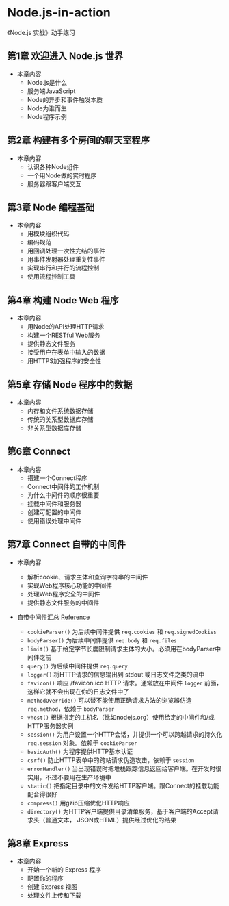 # Node.js-in-action
《Node.js 实战》动手练习

## 第1章 欢迎进入 Node.js 世界

* 本章内容 
  * Node.js是什么 
  * 服务端JavaScript 
  * Node的异步和事件触发本质 
  * Node为谁而生 
  * Node程序示例


## 第2章 构建有多个房间的聊天室程序

* 本章内容 
  * 认识各种Node组件 
  * 一个用Node做的实时程序 
  * 服务器跟客户端交互 
  
  
## 第3章 Node 编程基础

* 本章内容
  * 用模块组织代码
  * 编码规范
  * 用回调处理一次性完结的事件
  * 用事件发射器处理重复性事件
  * 实现串行和并行的流程控制
  * 使用流程控制工具
  
## 第4章 构建 Node Web 程序

* 本章内容
  * 用Node的API处理HTTP请求
  * 构建一个RESTful Web服务
  * 提供静态文件服务
  * 接受用户在表单中输入的数据
  * 用HTTPS加强程序的安全性
  
## 第5章 存储 Node 程序中的数据

* 本章内容
  * 内存和文件系统数据存储
  * 传统的关系型数据库存储
  * 非关系型数据库存储

## 第6章 Connect

* 本章内容
  * 搭建一个Connect程序
  * Connect中间件的工作机制
  * 为什么中间件的顺序很重要
  * 挂载中间件和服务器
  * 创建可配置的中间件
  * 使用错误处理中间件

## 第7章 Connect 自带的中间件

* 本章内容
  * 解析cookie、请求主体和查询字符串的中间件
  * 实现Web程序核心功能的中间件
  * 处理Web程序安全的中间件
  * 提供静态文件服务的中间件

* 自带中间件汇总 [Reference](https://github.com/senchalabs/connect#middleware)
  * `cookieParser()` 为后续中间件提供 `req.cookies` 和 `req.signedCookies`
  * `bodyParser()` 为后续中间件提供 `req.body` 和 `req.files`
  * `limit()` 基于给定字节长度限制请求主体的大小。必须用在bodyParser中间件之前
  * `query()` 为后续中间件提供 `req.query`
  * `logger()` 将HTTP请求的信息输出到 stdout 或日志文件之类的流中
  * `favicon()` 响应 /favicon.ico HTTP 请求。通常放在中间件 `logger` 前面，这样它就不会出现在你的日志文件中了
  * `methodOverride()` 可以替不能使用正确请求方法的浏览器仿造 `req.method`，依赖于 `bodyParser`
  * `vhost()` 根据指定的主机名（比如nodejs.org）使用给定的中间件和/或HTTP服务器实例
  * `session()` 为用户设置一个HTTP会话，并提供一个可以跨越请求的持久化 `req.session` 对象。依赖于 `cookieParser`
  * `basicAuth()` 为程序提供HTTP基本认证
  * `csrf()` 防止HTTP表单中的跨站请求伪造攻击，依赖于 `session`
  * `errorHandler()` 当出现错误时把堆栈跟踪信息返回给客户端。在开发时很实用，不过不要用在生产环境中
  * `static()` 把指定目录中的文件发给HTTP客户端。跟Connect的挂载功能配合得很好
  * `compress()` 用gzip压缩优化HTTP响应
  * `directory()` 为HTTP客户端提供目录清单服务，基于客户端的Accept请求头（普通文本， JSON或HTML）提供经过优化的结果


## 第8章 Express

* 本章内容
  * 开始一个新的 Express 程序
  * 配置你的程序
  * 创建 Express 视图
  * 处理文件上传和下载